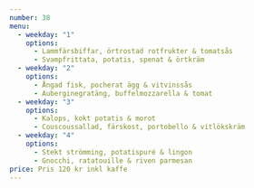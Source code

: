 ```yaml
---
number: 38
menu:
  - weekday: "1"
    options:
      - Lammfärsbiffar, örtrostad rotfrukter & tomatsås
      - Svampfrittata, potatis, spenat & örtkräm
  - weekday: "2"
    options:
      - Ångad fisk, pocherat ägg & vitvinssås
      - Auberginegratäng, buffelmozzarella & tomat
  - weekday: "3"
    options:
      - Kalops, kokt potatis & morot
      - Couscoussallad, färskost, portobello & vitlökskräm
  - weekday: "4"
    options:
      - Stekt strömming, potatispuré & lingon
      - Gnocchi, ratatouille & riven parmesan
price: Pris 120 kr inkl kaffe
---
```

